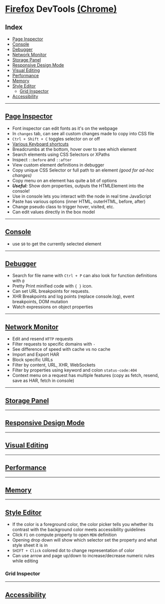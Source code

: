 <!-- omit in toc -->
# [Firefox](https://www.mozilla.org/en-US/firefox/developer/) DevTools [(Chrome)](https://developers.google.com/web/tools/chrome-devtools)

<!-- omit in toc -->
## Index

- [Page Inspector](#page-inspector)
- [Console](#console)
- [Debugger](#debugger)
- [Network Monitor](#network-monitor)
- [Storage Panel](#storage-panel)
- [Responsive Design Mode](#responsive-design-mode)
- [Visual Editing](#visual-editing)
- [Performance](#performance)
- [Memory](#memory)
- [Style Editor](#style-editor)
  - [Grid Inspector](#grid-inspector)
- [Accessibility](#accessibility)

---

## [Page Inspector](https://developer.mozilla.org/en-US/docs/Tools/Page_Inspector)

- Font inspector can edit fonts as it's on the webpage
- In `changes` tab, can see all custom changes made to copy into CSS file
- `Ctrl + Shift + C` toggles selector on or off
- [Various Keyboard shortcuts](https://developer.mozilla.org/en-US/docs/Tools/Page_Inspector/Keyboard_shortcuts#Breadcrumbs_bar)
- Breadcrumbs at the bottom, hover over to see which element
- Search elements using CSS Selectors or XPaths
- Inspect `::before` and `::after`
- View custom element definitions in debugger
- Copy unique CSS Selector or full path to an element *(good for ad-hoc changes)*
- Copy menu on an element has quite a bit of options
- _**Useful:**_ Show dom properties, outputs the HTMLElement into the console!
- Use in console lets you interact with the node in real time JavaScript
- Paste has various options (inner HTML, outerHTML, before, after)
- Change pseudo class to trigger hover, visited, etc.
- Can edit values directly in the box model

---

## [Console](https://developer.mozilla.org/docs/Tools/Web_Console)

- use `$0` to get the currently selected element

---

## [Debugger](https://developer.mozilla.org/docs/Tools/Debugger)

- Search for file name with `Ctrl + P` can also look for function definitions with `@`
- Pretty Print minified code with `{ }` icon.
- Can set URL breakpoints for requests.
- XHR Breakpoints and log points (replace console.log), event breakpoints, DOM mutation
- Watch expressions on object properties

---

## [Network Monitor](https://developer.mozilla.org/docs/Tools/Network_Monitor)

- Edit and resend `HTTP` requests
- Filter requests to specific domains with `-`
- See difference of speed with cache vs no cache
- Import and Export HAR
- Block specific URLs
- Filter by content, URL, XHR, WebSockets
- Filter by properties using keyword and colon `status-code:404`
- Context menu on a request has multiple features (copy as fetch, resend, save as HAR, fetch in console)

---

## [Storage Panel](https://developer.mozilla.org/docs/Tools/Storage_Inspector)

---

## [Responsive Design Mode](https://developer.mozilla.org/docs/Tools/Responsive_Design_View)

---

## [Visual Editing](https://hacks.mozilla.org/2015/11/developer-edition-44-creative-tools-and-more)

---

## [Performance](https://developer.mozilla.org/docs/Tools/Performance)

---

## [Memory](https://developer.mozilla.org/docs/Tools/Memory)

---

## [Style Editor](https://developer.mozilla.org/docs/Tools/Style_Editor)

- If the color is a foreground color, the color picker tells you whether its contrast with the background color meets accessibility guidelines
- Click `F1` on compute property to open `MDN` definition
- Opening drop down will show which selector set the property and what style sheet it is in
- `SHIFT + Click` colored dot to change representation of color
- Can use arrow and page up/down to increase/decrease numeric rules while editing

### Grid Inspector

---

## [Accessibility](https://developer.mozilla.org/en-US/docs/Tools/Accessibility_inspector)

